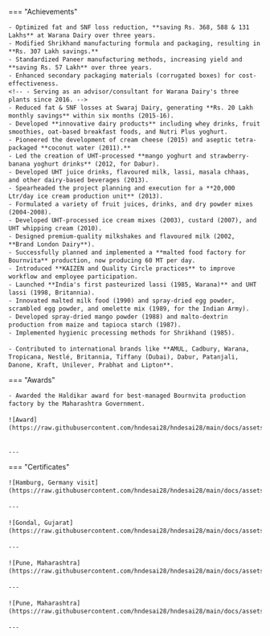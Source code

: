 

=== "Achievements"

    - Optimized fat and SNF loss reduction, **saving Rs. 368, 588 & 131 Lakhs** at Warana Dairy over three years.
    - Modified Shrikhand manufacturing formula and packaging, resulting in **Rs. 307 Lakh savings.**
    - Standardized Paneer manufacturing methods, increasing yield and **saving Rs. 57 Lakh** over three years.
    - Enhanced secondary packaging materials (corrugated boxes) for cost-effectiveness.
    <!-- - Serving as an advisor/consultant for Warana Dairy's three plants since 2016. -->
    - Reduced fat & SNF losses at Swaraj Dairy, generating **Rs. 20 Lakh monthly savings** within six months (2015-16).
    - Developed **innovative dairy products** including whey drinks, fruit smoothies, oat-based breakfast foods, and Nutri Plus yoghurt.
    - Pioneered the development of cream cheese (2015) and aseptic tetra-packaged **coconut water (2011).**
    - Led the creation of UHT-processed **mango yoghurt and strawberry-banana yoghurt drinks** (2012, for Dabur).
    - Developed UHT juice drinks, flavoured milk, lassi, masala chhaas, and other dairy-based beverages (2013).
    - Spearheaded the project planning and execution for a **20,000 Ltr/day ice cream production unit** (2013).
    - Formulated a variety of fruit juices, drinks, and dry powder mixes (2004-2008).
    - Developed UHT-processed ice cream mixes (2003), custard (2007), and UHT whipping cream (2010).
    - Designed premium-quality milkshakes and flavoured milk (2002, **Brand London Dairy**).
    - Successfully planned and implemented a **malted food factory for Bournvita** production, now producing 60 MT per day.
    - Introduced **KAIZEN and Quality Circle practices** to improve workflow and employee participation.
    - Launched **India's first pasteurized lassi (1985, Warana)** and UHT lassi (1998, Britannia).
    - Innovated malted milk food (1990) and spray-dried egg powder, scrambled egg powder, and omelette mix (1989, for the Indian Army).
    - Developed spray-dried mango powder (1988) and malto-dextrin production from maize and tapioca starch (1987).
    - Implemented hygienic processing methods for Shrikhand (1985).
    
    - Contributed to international brands like **AMUL, Cadbury, Warana, Tropicana, Nestlé, Britannia, Tiffany (Dubai), Dabur, Patanjali, Danone, Kraft, Unilever, Prabhat and Lipton**.

=== "Awards"

    - Awarded the Haldikar award for best-managed Bournvita production factory by the Maharashtra Government.

    ![Award](https://raw.githubusercontent.com/hndesai28/hndesai28/main/docs/assets/images/Haldikar_award.jpg)


    ---

    




    

=== "Certificates"


    ![Hamburg, Germany visit](https://raw.githubusercontent.com/hndesai28/hndesai28/main/docs/assets/images/Germany.jpg)

    ---

    ![Gondal, Gujarat](https://raw.githubusercontent.com/hndesai28/hndesai28/main/docs/assets/images/Gondal.jpg)

    ---

    ![Pune, Maharashtra](https://raw.githubusercontent.com/hndesai28/hndesai28/main/docs/assets/images/img1.jpg)

    ---

    ![Pune, Maharashtra](https://raw.githubusercontent.com/hndesai28/hndesai28/main/docs/assets/images/img2.jpg)

    ---

